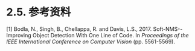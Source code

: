 # 2.5. 参考资料

[1] Bodla, N., Singh, B., Chellappa, R. and Davis, L.S., 2017. Soft-NMS--Improving Object Detection With One Line of Code. In *Proceedings of the IEEE International Conference on Computer Vision* (pp. 5561-5569).

